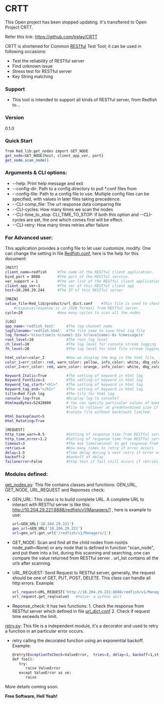 # CRTT

This Open project has been stopped updating. It's transftered to Open Project CRTT.

Refer this link: https://github.com/trelay/CRTT

CRTT is shortened for Common [RESTful] Test Tool; it can be used in following occasions:
  - Test the reliability of RESTful server 
  - Find unknown issue
  - Stress test for RESTful server 
  - Key String matching

### Support 
 - This tool is intended to support all kinds of RESTful server, from Redfish to...

### Version
0.1.0

### Quick Start
```sh
from Red_lib.get_nodes import GET_NODE
get_node=GET_NODE(host, client_app_ver, port)
get_node.scan_node()
```
### Arguments & CLI options:
 * --help: Print help message and exit
 * --config-dir: Path to a config directory to pull *.conf files from
 * --config-file: Path to a config file to use. Multiple config files can be specified, with values in later files taking precedence.
 * --CLI-comp_file: The url response data comparing file
 * --CLI-cycles: How many times we scan the nodes
 * --CLI-time_to_stop: CLI_TIME_TO_STOP: If both this option and --CLI-cycles are set, the one which comes first will be effect.
 * --CLI-retry: How many times retries after failure

### For Advanced user:
This application provides a config file to let user customize, modify. One can change the setting in file [Redfish.conf], here is the help for this document:
```sh
[REST]
client_name=redfish     #The name of the RESTful client application.
bind_port = 8888        #The port of the RESTful service.
ver_support = 1         #The ver list of the RESTful client application.
client_app_ver=1        #The ver of this RESTful client app
host=10.204.29.244      #The IP of this RESTful server 

[MAIN]
value_file=Red_lib/product/url_dict.conf    #This file is used to check the
    #response(response is in JSON format) from RESTful server .
cycle=20                #How many cycles to scan all the nodes

[LOG]
app_name='redfish_test'     #The log channel name
logfilename='redfish.html'  #The file name to save html log file
log_format='%(asctime)s %(name)-12s %(levelname)-8s %(message)s'
root_level=10               #The root log level
ch_level=10                 #The log level for console stream logging
fh_level=20                 #The log level for html file stream logging

html_color=color_2          #How we display the msg in the html file, it has options, choose one from below dict.
color_1=err_color: red, warn_color: yellow, info_color: white, dbg_color: white
color_2=err_color: red, warn_color: orange, info_color: white, dbg_color:blue

Keyword_Italic=True         #The setting of keyword in html log
Keyword_FontSize=3          #The setting of keyword in html log
Keyword_tag_start="<hl>"    #The setting of keyword in html log
Keyword_tag_end="</hl>"     #The setting of keyword in html log
title=Red fish log          #The tile for html log
console_log=True            #Display log to console?
HtmlmaxBytes=52428800       # You can specify particular values of maxBytes and backupCount to allow the 
                            #file to rollover at predetermined size if rotating is set to True, otherwise
                            #rotate file without backCount limited.
Html_backupCount=5
Html_Rotating=True

[REQUEST]
http_time_warn=0.5          #Setting of response time from RESTful server 
http_time_error=1.2         #Setting of response time from RESTful server 
timeout=3                   #The max time(second) to get response from RESTful server 
retries=4                   #How many times to retry if error occurs
delay=1.5                   #Time delay during a next retry if error occurs
backoff=2                   #backoff of delay
failonerror=False           #Stop test if fail still occurs if retries.
```

### Modules defined:
[get_nodes.py]: This file contains classes and functions: GEN_URL, GET_NODE, URL_REQUEST and Reponses check:
 * GEN_URL: This class is to build complete URL. A complete URL to interact with RESTful server is like this: http://10.204.29.221:8888/redfish/v1/Managers/1 , here is example to use:

   ```sh
   url=GEN_URL('10.204.29.221')
   gen_url=GEN_URL('10.204.29.221')
   url=gen_url.get_url('/redfish/v1/Managers/1')
   ```
 * GET_NODE: Scan and find all the child nodes from root(is node_path=None) or any node that is defined in function "scan_node", and put them into a list, during this scanning and searching, one can compare the value returned from RESTful server . url_list contains all the urls after scanning.
 * URL_REQUEST: Send Request to RESTful server, generally, the request should be one of GET, PUT, POST, DELETE. This class can handle all http errors. Example:

   ```sh
   url_request=URL_REQUEST('http://10.204.29.221:8888/redfish/v1/Managers/1',username,password)
   url_request.get_req(value)   #Value: a python dict
   ```
 * Reponse_check: It has two functions: 1. Check the response from RESTful server which defined in file [url_dict.conf] 2. Check if request time exceeds the limit.
 
[retry.py]: This file is a independent module, it's a decorator and used to retry a function in an particular error occurs.
 * retry calling the decorated function using an exponential backoff. Example:

   ```sh
   @retry(ExceptionToCheck=ValueError,  tries=3, delay=1, backoff=1,stoponerror=False, logger=None)
   def foo():
      try:
         raise ValueError
      except ValueError as ve:
         raise
   ```


    
More details coming soon.

**Free Software, Hell Yeah!**

[//]: # (Contact trelwan@celestica.com if you have any questions.)

   [RESTful]: <https://en.wikipedia.org/wiki/Representational_state_transfer>
   [Redfish.conf]: <https://github.com/trelay/Redfish/blob/master/Redfish.conf>
   [url_dict.conf]: <https://github.com/trelay/Redfish/blob/master/Red_lib/product/url_dict.conf>
   [get_nodes.py]: <https://github.com/trelay/Redfish/blob/master/Red_lib/get_nodes.py>
   [retry.py]: <https://github.com/trelay/Redfish/blob/master/Red_lib/retry.py>

